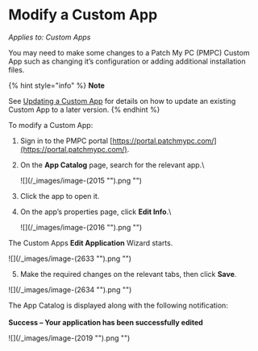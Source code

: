 # Modify a Custom App

_Applies to: Custom Apps_

You may need to make some changes to a Patch My PC (PMPC) Custom App such as changing it’s configuration or adding additional installation files.

{% hint style="info" %}
**Note**

See [Updating a Custom App](update-a-custom-app.md) for details on how to update an existing Custom App to a later version.
{% endhint %}

To modify a Custom App:

1. Sign in to the PMPC portal [https://portal.patchmypc.com/](https://portal.patchmypc.com/).
2.  On the **App Catalog** page, search for the relevant app.\


    ![](/_images/image-(2015 "").png "")
3. Click the app to open it.
4.  On the app’s properties page, click **Edit Info**.\


    ![](/_images/image-(2016 "").png "")

The Custom Apps **Edit Application** Wizard starts.

![](/_images/image-(2633 "").png "")

5. Make the required changes on the relevant tabs, then click **Save**.

![](/_images/image-(2634 "").png "")

The App Catalog is displayed along with the following notification:\
\
**Success – Your application has been successfully edited**

![](/_images/image-(2019 "").png "")
